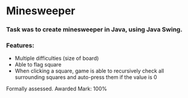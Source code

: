 # Minesweeper #
### Task was to create minesweeper in Java, using Java Swing. ### 
### Features: ###
* Multiple difficulties (size of board)
* Able to flag square
* When clicking a square, game is able to recursively check all surrounding squares and auto-press them if the value is 0

Formally assessed.
Awarded Mark: 100%